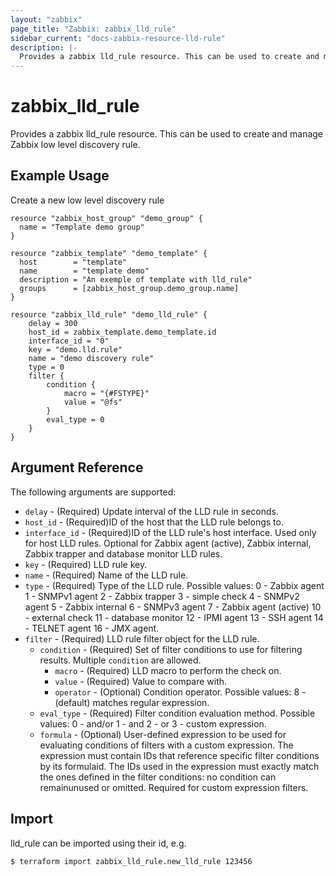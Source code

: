 ```yaml
---
layout: "zabbix"
page_title: "Zabbix: zabbix_lld_rule"
sidebar_current: "docs-zabbix-resource-lld-rule"
description: |-
  Provides a zabbix lld_rule resource. This can be used to create and manage Zabbix low level discovery rule.
---
```


# zabbix_lld_rule

Provides a zabbix lld_rule resource. This can be used to create and manage Zabbix low level discovery rule.

## Example Usage

Create a new low level discovery rule

```hcl
resource "zabbix_host_group" "demo_group" {
  name = "Template demo group"
}

resource "zabbix_template" "demo_template" {
  host        = "template"
  name        = "template demo"
  description = "An exemple of template with lld_rule"
  groups      = [zabbix_host_group.demo_group.name]
}

resource "zabbix_lld_rule" "demo_lld_rule" {
    delay = 300
    host_id = zabbix_template.demo_template.id
    interface_id = "0"
    key = "demo.lld.rule"
    name = "demo discovery rule"
    type = 0
    filter {
        condition {
            macro = "{#FSTYPE}"
            value = "@fs"
        }
        eval_type = 0
    }
}
```

## Argument Reference

The following arguments are supported:

* `delay` - (Required) Update interval of the LLD rule in seconds.
* `host_id` - (Required)ID of the host that the LLD rule belongs to.
* `interface_id` - (Required)ID of the LLD rule's host interface. Used only for host LLD rules. Optional for Zabbix agent (active), Zabbix internal, Zabbix trapper and database monitor LLD rules.
* `key` - (Required) LLD rule key.
* `name` - (Required) Name of the LLD rule.
* `type` - (Required) Type of the LLD rule.
Possible values:
0 - Zabbix agent
1 - SNMPv1 agent
2 - Zabbix trapper
3 - simple check
4 - SNMPv2 agent
5 - Zabbix internal
6 - SNMPv3 agent
7 - Zabbix agent (active)
10 - external check
11 - database monitor
12 - IPMI agent
13 - SSH agent
14 - TELNET agent
16 - JMX agent.
* `filter` - (Required) LLD rule filter object for the LLD rule.
    * `condition` - (Required) Set of filter conditions to use for filtering results. Multiple `condition` are allowed.
        * `macro` - (Required) LLD macro to perform the check on.
        * `value` - (Required) Value to compare with.
        * `operator` - (Optional) Condition operator.
Possible values:
8 - (default) matches regular expression.
    * `eval_type` - (Required) Filter condition evaluation method.
Possible values:
0 - and/or
1 - and
2 - or
3 - custom expression.
    * `formula` - (Optional) User-defined expression to be used for evaluating conditions of filters with a custom expression. The expression must contain IDs that reference specific filter conditions by its formulaid. The IDs used in the expression must exactly match the ones defined in the filter conditions: no condition can remainunused or omitted.
Required for custom expression filters.

## Import

lld_rule can be imported using their id, e.g.

```
$ terraform import zabbix_lld_rule.new_lld_rule 123456
```
